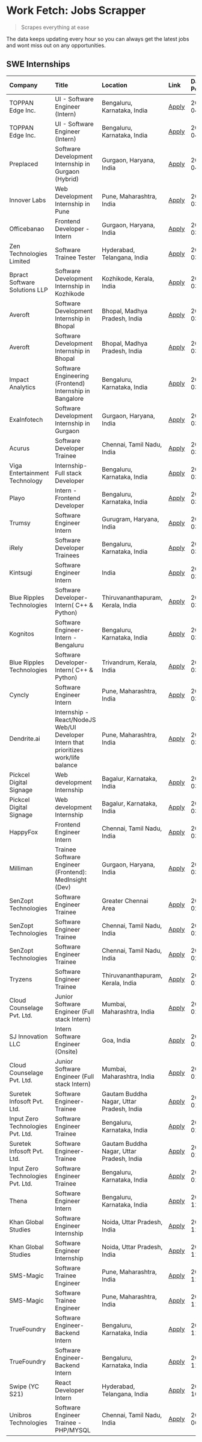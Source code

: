 # Work Fetch: Jobs Scrapper
> Scrapes everything at ease

The data keeps updating every hour so you can always get the latest jobs and wont miss out on any opportunities.

## SWE Internships
<!--START_SECTION:workfetch-->
| Company                           | Title                                                                                | Location                                  | Link                                                                                                                                                                                                                                                                                                  | Date Posted   |
|:----------------------------------|:-------------------------------------------------------------------------------------|:------------------------------------------|:------------------------------------------------------------------------------------------------------------------------------------------------------------------------------------------------------------------------------------------------------------------------------------------------------|:--------------|
| TOPPAN Edge Inc.                  | UI - Software Engineer (Intern)                                                      | Bengaluru, Karnataka, India               | [Apply](https://in.linkedin.com/jobs/view/ui-software-engineer-intern-at-toppan-edge-inc-3879345823?position=29&pageNum=0&refId=Q%2BpyEMHn11UUD9LJXJhXLA%3D%3D&trackingId=GvTyvLxk53DJogfH1eVmkw%3D%3D&trk=public_jobs_jserp-result_search-card)                                                      | 2024-04-02    |
| TOPPAN Edge Inc.                  | UI - Software Engineer (Intern)                                                      | Bengaluru, Karnataka, India               | [Apply](https://in.linkedin.com/jobs/view/ui-software-engineer-intern-at-toppan-edge-inc-3879345823?position=4&pageNum=2&refId=4JsfhKn4jhOw6baCwEgM0Q%3D%3D&trackingId=UPlzq9FQxFr%2FXnNXeR2Xgg%3D%3D&trk=public_jobs_jserp-result_search-card)                                                       | 2024-04-02    |
| Preplaced                         | Software Development Internship in Gurgaon (Hybrid)                                  | Gurgaon, Haryana, India                   | [Apply](https://in.linkedin.com/jobs/view/software-development-internship-in-gurgaon-hybrid-at-preplaced-3880567870?position=41&pageNum=0&refId=Q%2BpyEMHn11UUD9LJXJhXLA%3D%3D&trackingId=PU6cGmrlHbABiJXUWrQPCA%3D%3D&trk=public_jobs_jserp-result_search-card)                                      | 2024-04-01    |
| Innover Labs                      | Web Development Internship in Pune                                                   | Pune, Maharashtra, India                  | [Apply](https://in.linkedin.com/jobs/view/web-development-internship-in-pune-at-innover-labs-3875494237?position=10&pageNum=0&refId=Q%2BpyEMHn11UUD9LJXJhXLA%3D%3D&trackingId=J3%2FJwFYj8Zk0YK%2F8BED%2Brg%3D%3D&trk=public_jobs_jserp-result_search-card)                                            | 2024-03-28    |
| Officebanao                       | Frontend Developer - Intern                                                          | Gurgaon, Haryana, India                   | [Apply](https://in.linkedin.com/jobs/view/frontend-developer-intern-at-officebanao-3871265915?position=14&pageNum=0&refId=Q%2BpyEMHn11UUD9LJXJhXLA%3D%3D&trackingId=ggDRNjAsbM5VeXzz6eLU2w%3D%3D&trk=public_jobs_jserp-result_search-card)                                                            | 2024-03-28    |
| Zen Technologies Limited          | Software Trainee Tester                                                              | Hyderabad, Telangana, India               | [Apply](https://in.linkedin.com/jobs/view/software-trainee-tester-at-zen-technologies-limited-3872036112?position=12&pageNum=0&refId=Q%2BpyEMHn11UUD9LJXJhXLA%3D%3D&trackingId=XUyzYbRZFcqAXHk9EaI%2BKw%3D%3D&trk=public_jobs_jserp-result_search-card)                                               | 2024-03-27    |
| Bpract Software Solutions LLP     | Software Development Internship in Kozhikode                                         | Kozhikode, Kerala, India                  | [Apply](https://in.linkedin.com/jobs/view/software-development-internship-in-kozhikode-at-bpract-software-solutions-llp-3874054300?position=21&pageNum=0&refId=Q%2BpyEMHn11UUD9LJXJhXLA%3D%3D&trackingId=DaEPvCJvSHNEELwITBFTfg%3D%3D&trk=public_jobs_jserp-result_search-card)                       | 2024-03-27    |
| Averoft                           | Software Development Internship in Bhopal                                            | Bhopal, Madhya Pradesh, India             | [Apply](https://in.linkedin.com/jobs/view/software-development-internship-in-bhopal-at-averoft-3874051550?position=52&pageNum=0&refId=Q%2BpyEMHn11UUD9LJXJhXLA%3D%3D&trackingId=st0bNEt4vcQ%2F78grBfIjsQ%3D%3D&trk=public_jobs_jserp-result_search-card)                                              | 2024-03-27    |
| Averoft                           | Software Development Internship in Bhopal                                            | Bhopal, Madhya Pradesh, India             | [Apply](https://in.linkedin.com/jobs/view/software-development-internship-in-bhopal-at-averoft-3874051550?position=3&pageNum=5&refId=EqrM3nxLLbQnNiPXnxQngA%3D%3D&trackingId=Rmq8uJUmQaCPN%2BsgFHNzJQ%3D%3D&trk=public_jobs_jserp-result_search-card)                                                 | 2024-03-27    |
| Impact Analytics                  | Software Engineering (Frontend) Internship in Bangalore                              | Bengaluru, Karnataka, India               | [Apply](https://in.linkedin.com/jobs/view/software-engineering-frontend-internship-in-bangalore-at-impact-analytics-3872535077?position=5&pageNum=0&refId=Q%2BpyEMHn11UUD9LJXJhXLA%3D%3D&trackingId=piERswH7sQasZY5nk63%2FFQ%3D%3D&trk=public_jobs_jserp-result_search-card)                          | 2024-03-26    |
| ExaInfotech                       | Software Development Internship in Gurgaon                                           | Gurgaon, Haryana, India                   | [Apply](https://in.linkedin.com/jobs/view/software-development-internship-in-gurgaon-at-exainfotech-3872534185?position=17&pageNum=0&refId=Q%2BpyEMHn11UUD9LJXJhXLA%3D%3D&trackingId=To4OXWC2Qz2Q6ZSijQnXPA%3D%3D&trk=public_jobs_jserp-result_search-card)                                           | 2024-03-26    |
| Acurus                            | Software Developer Trainee                                                           | Chennai, Tamil Nadu, India                | [Apply](https://in.linkedin.com/jobs/view/software-developer-trainee-at-acurus-3871400616?position=25&pageNum=0&refId=Q%2BpyEMHn11UUD9LJXJhXLA%3D%3D&trackingId=dHH3DE2C48FgH2KPL%2BjOZQ%3D%3D&trk=public_jobs_jserp-result_search-card)                                                              | 2024-03-26    |
| Viga Entertainment Technology     | Internship-Full stack Developer                                                      | Bengaluru, Karnataka, India               | [Apply](https://in.linkedin.com/jobs/view/internship-full-stack-developer-at-viga-entertainment-technology-3870669789?position=37&pageNum=0&refId=Q%2BpyEMHn11UUD9LJXJhXLA%3D%3D&trackingId=ux64NzafhZpkoXrGlR1gdw%3D%3D&trk=public_jobs_jserp-result_search-card)                                    | 2024-03-25    |
| Playo                             | Intern - Frontend Developer                                                          | Bengaluru, Karnataka, India               | [Apply](https://in.linkedin.com/jobs/view/intern-frontend-developer-at-playo-3864131172?position=7&pageNum=0&refId=Q%2BpyEMHn11UUD9LJXJhXLA%3D%3D&trackingId=cNLQ8H5hRTUegc7sLx2B6w%3D%3D&trk=public_jobs_jserp-result_search-card)                                                                   | 2024-03-22    |
| Trumsy                            | Software Engineer Intern                                                             | Gurugram, Haryana, India                  | [Apply](https://in.linkedin.com/jobs/view/software-engineer-intern-at-trumsy-3864795201?position=40&pageNum=0&refId=Q%2BpyEMHn11UUD9LJXJhXLA%3D%3D&trackingId=DrgQktmCePfkR4nKFbK0RQ%3D%3D&trk=public_jobs_jserp-result_search-card)                                                                  | 2024-03-20    |
| iRely                             | Software Developer Trainees                                                          | Bengaluru, Karnataka, India               | [Apply](https://in.linkedin.com/jobs/view/software-developer-trainees-at-irely-3860566039?position=3&pageNum=0&refId=Q%2BpyEMHn11UUD9LJXJhXLA%3D%3D&trackingId=g8VnmVPgyIicXlwpKcSh3w%3D%3D&trk=public_jobs_jserp-result_search-card)                                                                 | 2024-03-18    |
| Kintsugi                          | Software Engineer Intern                                                             | India                                     | [Apply](https://in.linkedin.com/jobs/view/software-engineer-intern-at-kintsugi-3857074071?position=38&pageNum=0&refId=Q%2BpyEMHn11UUD9LJXJhXLA%3D%3D&trackingId=z2mULlwdHEloNxgGYZccyQ%3D%3D&trk=public_jobs_jserp-result_search-card)                                                                | 2024-03-16    |
| Blue Ripples Technologies         | Software Developer- Intern( C++ & Python)                                            | Thiruvananthapuram, Kerala, India         | [Apply](https://in.linkedin.com/jobs/view/software-developer-intern-c%2B%2B-python-at-blue-ripples-technologies-3855594494?position=19&pageNum=0&refId=Q%2BpyEMHn11UUD9LJXJhXLA%3D%3D&trackingId=MgvR43RBzQsIzJU2s5dbhw%3D%3D&trk=public_jobs_jserp-result_search-card)                               | 2024-03-14    |
| Kognitos                          | Software Engineer-Intern -Bengaluru                                                  | Bengaluru, Karnataka, India               | [Apply](https://in.linkedin.com/jobs/view/software-engineer-intern-bengaluru-at-kognitos-3855361239?position=8&pageNum=0&refId=Q%2BpyEMHn11UUD9LJXJhXLA%3D%3D&trackingId=St%2F2tVSKoupdErkqC%2FOtPQ%3D%3D&trk=public_jobs_jserp-result_search-card)                                                   | 2024-03-13    |
| Blue Ripples Technologies         | Software Developer- Intern( C++  & Python)                                           | Trivandrum, Kerala, India                 | [Apply](https://in.linkedin.com/jobs/view/software-developer-intern-c%2B%2B-python-at-blue-ripples-technologies-3856150730?position=18&pageNum=0&refId=Q%2BpyEMHn11UUD9LJXJhXLA%3D%3D&trackingId=FhG3ufFsYhA4Ua37e117iQ%3D%3D&trk=public_jobs_jserp-result_search-card)                               | 2024-03-13    |
| Cyncly                            | Software Engineer Intern                                                             | Pune, Maharashtra, India                  | [Apply](https://in.linkedin.com/jobs/view/software-engineer-intern-at-cyncly-3853990178?position=20&pageNum=0&refId=Q%2BpyEMHn11UUD9LJXJhXLA%3D%3D&trackingId=wAyRn0SjaMFmmwmC1CHpRg%3D%3D&trk=public_jobs_jserp-result_search-card)                                                                  | 2024-03-13    |
| Dendrite.ai                       | Internship - React/NodeJS Web/UI Developer Intern that prioritizes work/life balance | Pune, Maharashtra, India                  | [Apply](https://in.linkedin.com/jobs/view/internship-react-nodejs-web-ui-developer-intern-that-prioritizes-work-life-balance-at-dendrite-ai-3853583200?position=39&pageNum=0&refId=Q%2BpyEMHn11UUD9LJXJhXLA%3D%3D&trackingId=mo1G%2BR2OGa58QIWFCA4o7w%3D%3D&trk=public_jobs_jserp-result_search-card) | 2024-03-12    |
| Pickcel Digital Signage           | Web development Internship                                                           | Bagalur, Karnataka, India                 | [Apply](https://in.linkedin.com/jobs/view/web-development-internship-at-pickcel-digital-signage-3849506118?position=57&pageNum=0&refId=Q%2BpyEMHn11UUD9LJXJhXLA%3D%3D&trackingId=V1Fn7hzdwOeGVJ45Az7LYw%3D%3D&trk=public_jobs_jserp-result_search-card)                                               | 2024-03-08    |
| Pickcel Digital Signage           | Web development Internship                                                           | Bagalur, Karnataka, India                 | [Apply](https://in.linkedin.com/jobs/view/web-development-internship-at-pickcel-digital-signage-3849506118?position=8&pageNum=5&refId=EqrM3nxLLbQnNiPXnxQngA%3D%3D&trackingId=%2FD4qlV%2Bo%2BNCGMThJbag7iA%3D%3D&trk=public_jobs_jserp-result_search-card)                                            | 2024-03-08    |
| HappyFox                          | Frontend Engineer Intern                                                             | Chennai, Tamil Nadu, India                | [Apply](https://in.linkedin.com/jobs/view/frontend-engineer-intern-at-happyfox-3848357951?position=47&pageNum=0&refId=Q%2BpyEMHn11UUD9LJXJhXLA%3D%3D&trackingId=YMBIroznGldjmG4GWlmjpA%3D%3D&trk=public_jobs_jserp-result_search-card)                                                                | 2024-03-07    |
| Milliman                          | Trainee Software Engineer (Frontend): MedInsight (Dev)                               | Gurgaon, Haryana, India                   | [Apply](https://in.linkedin.com/jobs/view/trainee-software-engineer-frontend-medinsight-dev-at-milliman-3792874280?position=11&pageNum=0&refId=Q%2BpyEMHn11UUD9LJXJhXLA%3D%3D&trackingId=9S7FdIGiFgvkIkKRpN%2FJ5w%3D%3D&trk=public_jobs_jserp-result_search-card)                                     | 2024-03-01    |
| SenZopt Technologies              | Software Engineer Trainee                                                            | Greater Chennai Area                      | [Apply](https://in.linkedin.com/jobs/view/software-engineer-trainee-at-senzopt-technologies-3827688781?position=42&pageNum=0&refId=Q%2BpyEMHn11UUD9LJXJhXLA%3D%3D&trackingId=RxmgZsQP%2BqWme9aC9revxw%3D%3D&trk=public_jobs_jserp-result_search-card)                                                 | 2024-02-12    |
| SenZopt Technologies              | Software Engineer Trainee                                                            | Chennai, Tamil Nadu, India                | [Apply](https://in.linkedin.com/jobs/view/software-engineer-trainee-at-senzopt-technologies-3827686880?position=55&pageNum=0&refId=Q%2BpyEMHn11UUD9LJXJhXLA%3D%3D&trackingId=s1frAr%2Ffg3htKyWbpcPj5g%3D%3D&trk=public_jobs_jserp-result_search-card)                                                 | 2024-02-12    |
| SenZopt Technologies              | Software Engineer Trainee                                                            | Chennai, Tamil Nadu, India                | [Apply](https://in.linkedin.com/jobs/view/software-engineer-trainee-at-senzopt-technologies-3827686880?position=6&pageNum=5&refId=EqrM3nxLLbQnNiPXnxQngA%3D%3D&trackingId=A87kaSP1JsIimGtKyilipA%3D%3D&trk=public_jobs_jserp-result_search-card)                                                      | 2024-02-12    |
| Tryzens                           | Software Engineer Trainee                                                            | Thiruvananthapuram, Kerala, India         | [Apply](https://in.linkedin.com/jobs/view/software-engineer-trainee-at-tryzens-3809363491?position=44&pageNum=0&refId=Q%2BpyEMHn11UUD9LJXJhXLA%3D%3D&trackingId=UhBdjNcV9n1i9k1EBoPgFA%3D%3D&trk=public_jobs_jserp-result_search-card)                                                                | 2024-01-18    |
| Cloud Counselage Pvt. Ltd.        | Junior Software Engineer (Full stack Intern)                                         | Mumbai, Maharashtra, India                | [Apply](https://in.linkedin.com/jobs/view/junior-software-engineer-full-stack-intern-at-cloud-counselage-pvt-ltd-3803132814?position=31&pageNum=0&refId=Q%2BpyEMHn11UUD9LJXJhXLA%3D%3D&trackingId=4MmKpNDNKNNh2T%2BrOHjL%2FA%3D%3D&trk=public_jobs_jserp-result_search-card)                          | 2024-01-11    |
| SJ Innovation LLC                 | Intern Software Engineer (Onsite)                                                    | Goa, India                                | [Apply](https://in.linkedin.com/jobs/view/intern-software-engineer-onsite-at-sj-innovation-llc-3799959011?position=46&pageNum=0&refId=Q%2BpyEMHn11UUD9LJXJhXLA%3D%3D&trackingId=Hu1S%2FYkzpXZ5gWU4AqKfTg%3D%3D&trk=public_jobs_jserp-result_search-card)                                              | 2024-01-11    |
| Cloud Counselage Pvt. Ltd.        | Junior Software Engineer (Full stack Intern)                                         | Mumbai, Maharashtra, India                | [Apply](https://in.linkedin.com/jobs/view/junior-software-engineer-full-stack-intern-at-cloud-counselage-pvt-ltd-3803132814?position=6&pageNum=2&refId=4JsfhKn4jhOw6baCwEgM0Q%3D%3D&trackingId=KQgnpd500NWWGtLIOu95EQ%3D%3D&trk=public_jobs_jserp-result_search-card)                                 | 2024-01-11    |
| Suretek Infosoft Pvt. Ltd.        | Software Engineer-Trainee                                                            | Gautam Buddha Nagar, Uttar Pradesh, India | [Apply](https://in.linkedin.com/jobs/view/software-engineer-trainee-at-suretek-infosoft-pvt-ltd-3800934643?position=27&pageNum=0&refId=Q%2BpyEMHn11UUD9LJXJhXLA%3D%3D&trackingId=5%2B4vYU1qByMI6WMMMZ15Uw%3D%3D&trk=public_jobs_jserp-result_search-card)                                             | 2024-01-09    |
| Input Zero Technologies Pvt. Ltd. | Software Engineer Trainee                                                            | Bengaluru, Karnataka, India               | [Apply](https://in.linkedin.com/jobs/view/software-engineer-trainee-at-input-zero-technologies-pvt-ltd-3800927643?position=34&pageNum=0&refId=Q%2BpyEMHn11UUD9LJXJhXLA%3D%3D&trackingId=Zs5RJiyQPjNrttfpw2fa3Q%3D%3D&trk=public_jobs_jserp-result_search-card)                                        | 2024-01-09    |
| Suretek Infosoft Pvt. Ltd.        | Software Engineer-Trainee                                                            | Gautam Buddha Nagar, Uttar Pradesh, India | [Apply](https://in.linkedin.com/jobs/view/software-engineer-trainee-at-suretek-infosoft-pvt-ltd-3800934643?position=2&pageNum=2&refId=4JsfhKn4jhOw6baCwEgM0Q%3D%3D&trackingId=gtKhbQ7ko0z25pawQfK%2FNg%3D%3D&trk=public_jobs_jserp-result_search-card)                                                | 2024-01-09    |
| Input Zero Technologies Pvt. Ltd. | Software Engineer Trainee                                                            | Bengaluru, Karnataka, India               | [Apply](https://in.linkedin.com/jobs/view/software-engineer-trainee-at-input-zero-technologies-pvt-ltd-3800927643?position=9&pageNum=2&refId=4JsfhKn4jhOw6baCwEgM0Q%3D%3D&trackingId=X9MFiLBplhtfaTM1wtAd6w%3D%3D&trk=public_jobs_jserp-result_search-card)                                           | 2024-01-09    |
| Thena                             | Software Engineer Intern                                                             | Bengaluru, Karnataka, India               | [Apply](https://in.linkedin.com/jobs/view/software-engineer-intern-at-thena-3778731751?position=23&pageNum=0&refId=Q%2BpyEMHn11UUD9LJXJhXLA%3D%3D&trackingId=zwXs%2FD3gCoEBAfGREUiIFg%3D%3D&trk=public_jobs_jserp-result_search-card)                                                                 | 2023-12-05    |
| Khan Global Studies               | Software Engineer Internship                                                         | Noida, Uttar Pradesh, India               | [Apply](https://in.linkedin.com/jobs/view/software-engineer-internship-at-khan-global-studies-3766942197?position=58&pageNum=0&refId=Q%2BpyEMHn11UUD9LJXJhXLA%3D%3D&trackingId=A2QL0Y1AJ%2B8gNs0CZ87gKg%3D%3D&trk=public_jobs_jserp-result_search-card)                                               | 2023-11-27    |
| Khan Global Studies               | Software Engineer Internship                                                         | Noida, Uttar Pradesh, India               | [Apply](https://in.linkedin.com/jobs/view/software-engineer-internship-at-khan-global-studies-3766942197?position=9&pageNum=5&refId=EqrM3nxLLbQnNiPXnxQngA%3D%3D&trackingId=wmaKJU%2FWX4WYsHp3ZrTJIA%3D%3D&trk=public_jobs_jserp-result_search-card)                                                  | 2023-11-27    |
| SMS-Magic                         | Software Trainee Engineer                                                            | Pune, Maharashtra, India                  | [Apply](https://in.linkedin.com/jobs/view/software-trainee-engineer-at-sms-magic-3761409781?position=33&pageNum=0&refId=Q%2BpyEMHn11UUD9LJXJhXLA%3D%3D&trackingId=BBcZnpFD3Hu9c4DT%2FG1Ldw%3D%3D&trk=public_jobs_jserp-result_search-card)                                                            | 2023-11-16    |
| SMS-Magic                         | Software Trainee Engineer                                                            | Pune, Maharashtra, India                  | [Apply](https://in.linkedin.com/jobs/view/software-trainee-engineer-at-sms-magic-3761409781?position=8&pageNum=2&refId=4JsfhKn4jhOw6baCwEgM0Q%3D%3D&trackingId=wcjswfIYYszM8VQB%2BeNMzw%3D%3D&trk=public_jobs_jserp-result_search-card)                                                               | 2023-11-16    |
| TrueFoundry                       | Software Engineer-Backend Intern                                                     | Bengaluru, Karnataka, India               | [Apply](https://in.linkedin.com/jobs/view/software-engineer-backend-intern-at-truefoundry-3779508170?position=35&pageNum=0&refId=Q%2BpyEMHn11UUD9LJXJhXLA%3D%3D&trackingId=%2BCAjlxyJUKcIcq02Ok0RyA%3D%3D&trk=public_jobs_jserp-result_search-card)                                                   | 2023-11-10    |
| TrueFoundry                       | Software Engineer-Backend Intern                                                     | Bengaluru, Karnataka, India               | [Apply](https://in.linkedin.com/jobs/view/software-engineer-backend-intern-at-truefoundry-3779508170?position=10&pageNum=2&refId=4JsfhKn4jhOw6baCwEgM0Q%3D%3D&trackingId=snI7IqhWBSDG7BpifqL9DA%3D%3D&trk=public_jobs_jserp-result_search-card)                                                       | 2023-11-10    |
| Swipe (YC S21)                    | React Developer Intern                                                               | Hyderabad, Telangana, India               | [Apply](https://in.linkedin.com/jobs/view/react-developer-intern-at-swipe-yc-s21-3737600089?position=24&pageNum=0&refId=Q%2BpyEMHn11UUD9LJXJhXLA%3D%3D&trackingId=WeJHXuiiUhl%2Bl6a%2FuI1RMQ%3D%3D&trk=public_jobs_jserp-result_search-card)                                                          | 2023-10-13    |
| Unibros Technologies              | Software Engineer Trainee - PHP/MYSQL                                                | Chennai, Tamil Nadu, India                | [Apply](https://in.linkedin.com/jobs/view/software-engineer-trainee-php-mysql-at-unibros-technologies-3656599241?position=43&pageNum=0&refId=Q%2BpyEMHn11UUD9LJXJhXLA%3D%3D&trackingId=Vl29xKpPCMh0P2h1vDX0Fw%3D%3D&trk=public_jobs_jserp-result_search-card)                                         | 2023-06-12    |
<!--END_SECTION:workfetch-->
